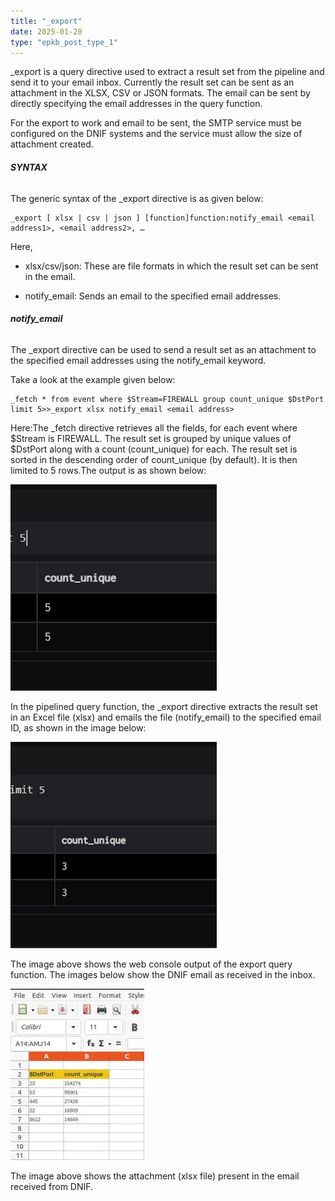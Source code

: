 ```yaml
---
title: "_export"
date: 2025-01-20
type: "epkb_post_type_1"
---
```


  
\_export is a query directive used to extract a result set from the pipeline and send it to your email inbox. Currently the result set can be sent as an attachment in the XLSX, CSV or JSON formats. The email can be sent by directly specifying the email addresses in the query function.

For the export to work and email to be sent, the SMTP service must be configured on the DNIF systems and the service must allow the size of attachment created.

###### **SYNTAX**

The generic syntax of the \_export directive is as given below:

```
_export [ xlsx | csv | json ] [function]function:notify_email <email address1>, <email address2>, …
```

Here,

- xlsx/csv/json: These are file formats in which the result set can be sent in the email.

- notify\_email: Sends an email to the specified email addresses.

###### **notify\_email**

The \_export directive can be used to send a result set as an attachment to the specified email addresses using the notify\_email keyword.

Take a look at the example given below:

```
_fetch * from event where $Stream=FIREWALL group count_unique $DstPort limit 5>>_export xlsx notify_email <email address>
```

Here:The \_fetch directive retrieves all the fields, for each event where $Stream is FIREWALL. The result set is grouped by unique values of $DstPort along with a count (count\_unique) for each. The result set is sorted in the descending order of count\_unique (by default). It is then limited to 5 rows.The output is as shown below:

![image 1-Dec-06-2023-08-16-56-1430-AM](./images-_export/_export-1.png)

In the pipelined query function, the \_export directive extracts the result set in an Excel file (xlsx) and emails the file (notify\_email) to the specified email ID, as shown in the image below:

![image 2-Dec-06-2023-08-17-42-7165-AM](./images-_export/_export-2.png)

The image above shows the web console output of the export query function. The images below show the DNIF email as received in the inbox.

![image 3-Dec-06-2023-08-18-00-0925-AM](./images-_export/_export-3.webp)

The image above shows the attachment (xlsx file) present in the email received from DNIF.
